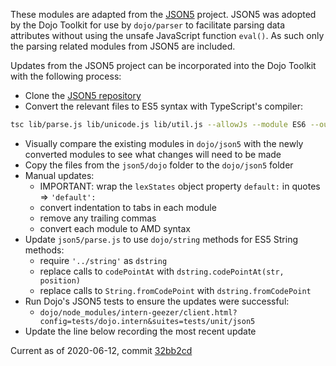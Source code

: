 These modules are adapted from the [JSON5](https://github.com/json5/json5) project. JSON5 was adopted by
the Dojo Toolkit for use by `dojo/parser` to facilitate parsing data attributes without using the unsafe
JavaScript function `eval()`. As such only the parsing related modules from JSON5 are included.

Updates from the JSON5 project can be incorporated into the Dojo Toolkit with the following process:

* Clone the [JSON5 repository](https://github.com/json5/json5.git)
* Convert the relevant files to ES5 syntax with TypeScript's compiler:
```bash
tsc lib/parse.js lib/unicode.js lib/util.js --allowJs --module ES6 --outDir dojo --removeComments --target ES5
```
* Visually compare the existing modules in `dojo/json5` with the newly converted modules to see what changes will need
to be made
* Copy the files from the `json5/dojo` folder to the `dojo/json5` folder
* Manual updates:
  * IMPORTANT: wrap the `lexStates` object property `default:` in quotes => `'default':`
  * convert indentation to tabs in each module
  * remove any trailing commas
  * convert each module to AMD syntax
* Update `json5/parse.js` to use `dojo/string` methods for ES5 String methods:
  * require `'../string'` as `dstring`
  * replace calls to `codePointAt` with `dstring.codePointAt(str, position)`
  * replace calls to `String.fromCodePoint` with `dstring.fromCodePoint`
* Run Dojo's JSON5 tests to ensure the updates were successful:
  * `dojo/node_modules/intern-geezer/client.html?config=tests/dojo.intern&suites=tests/unit/json5`
* Update the line below recording the most recent update

Current as of 2020-06-12, commit [32bb2cd](https://github.com/json5/json5/commit/32bb2cdae4864b2ac80a6d9b4045efc4cc54f47a)
